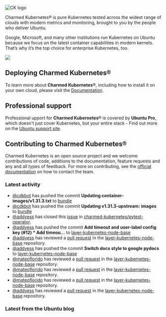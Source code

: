 ![CK logo](https://assets.ubuntu.com/v1/451d4cf4-Charmed+Kubernetes_RGB_onWhite_2022.svg)

Charmed Kubernetes® is pure Kubernetes tested across the widest range of clouds with modern metrics and monitoring, brought to you by the people who deliver Ubuntu.

Google, Microsoft, and many other institutions run Kubernetes on Ubuntu because we focus on the latest container capabilities in modern kernels. That’s why it’s the top choice for enterprise Kubernetes, too.

![](https://assets.ubuntu.com/v1/843c77b6-juju-at-a-glace.svg)

## Deploying Charmed Kubernetes®

To learn more about **Charmed Kubernetes**®, including how to install it on your own cloud, please visit the [Documentation][docs].

## Professional support

Professional upport for **Charmed Kubernetes**® is covered by **Ubuntu Pro**, which doesn't just cover Kubernetes, but your entire stack - Find out more on the [Ubuntu support site](https://ubuntu.com/support).

## Contributing to Charmed Kubernetes®

Charmed Kubernetes is an open source project and we welcome contributions of code, additions to the documentation, feature requests and any and all types of feedback. For more on contributing, see the [official documentation][get-in-touch] on how to contact the team.

<!-- LINKS -->
[docs]: https://ubuntu.com/kubernetes/docs
[get-in-touch]: https://ubuntu.com/kubernetes/docs/get-in-touch

### Latest activity

<!-- activity starts -->
 - [@cdkbot](https://github.com/cdkbot) has pushed the commit **Updating container-images/v1.31.3.txt** to [bundle](https://github.com/charmed-kubernetes/bundle)
 - [@cdkbot](https://github.com/cdkbot) has pushed the commit **Updating v1.31.3-upstream: images** to [bundle](https://github.com/charmed-kubernetes/bundle)
 - [@addyess](https://github.com/addyess) has closed this [issue](https://github.com/charmed-kubernetes/pytest-operator/issues/130) in [charmed-kubernetes/pytest-operator](https://api.github.com/repos/charmed-kubernetes/pytest-operator).
 - [@addyess](https://github.com/addyess) has pushed the commit **Add timeout and user-label config key (#12)  * Add timeou...** to [layer-kubernetes-node-base](https://github.com/charmed-kubernetes/layer-kubernetes-node-base)
 - [@addyess](https://github.com/addyess) has reviewed a [pull request](https://github.com/charmed-kubernetes/layer-kubernetes-node-base/pull/12) in the [layer-kubernetes-node-base](https://github.com/charmed-kubernetes/layer-kubernetes-node-base) repository.
 - [@addyess](https://github.com/addyess) has pushed the commit **Switch docs style to google pydocs** to [layer-kubernetes-node-base](https://github.com/charmed-kubernetes/layer-kubernetes-node-base)
 - [@mateoflorido](https://github.com/mateoflorido) has reviewed a [pull request](https://github.com/charmed-kubernetes/layer-kubernetes-node-base/pull/12) in the [layer-kubernetes-node-base](https://github.com/charmed-kubernetes/layer-kubernetes-node-base) repository.
 - [@mateoflorido](https://github.com/mateoflorido) has reviewed a [pull request](https://github.com/charmed-kubernetes/layer-kubernetes-node-base/pull/12) in the [layer-kubernetes-node-base](https://github.com/charmed-kubernetes/layer-kubernetes-node-base) repository.
 - [@mateoflorido](https://github.com/mateoflorido) has reviewed a [pull request](https://github.com/charmed-kubernetes/layer-kubernetes-node-base/pull/12) in the [layer-kubernetes-node-base](https://github.com/charmed-kubernetes/layer-kubernetes-node-base) repository.
 - [@addyess](https://github.com/addyess) has reviewed a [pull request](https://github.com/charmed-kubernetes/layer-kubernetes-node-base/pull/12) in the [layer-kubernetes-node-base](https://github.com/charmed-kubernetes/layer-kubernetes-node-base) repository.
<!-- activity ends -->

<!-- roadmap starts -->

<!-- roadmap ends -->

### Latest from the Ubuntu blog

<!-- blog starts -->

<!-- blog ends -->
